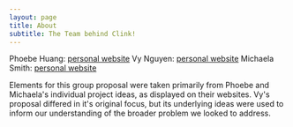 ```yaml
---
layout: page
title: About
subtitle: The Team behind Clink!
---
```


Phoebe Huang: [personal website](https://20pyh1.github.io/)
Vy Nguyen: [personal website](https://vtn2610.github.io/)
Michaela Smith: [personal website](https://michaela012.github.io/)

Elements for this group proposal were taken primarily from Phoebe and Michaela's individual project ideas, as displayed on their websites. Vy's proposal differed in it's original focus, but its underlying ideas were used to inform our understanding of the broader problem we looked to address.
